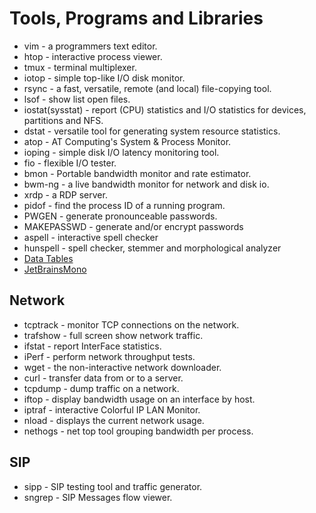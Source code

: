 # Tools, Programs and Libraries
* vim - a programmers text editor.
* htop - interactive process viewer.
* tmux - terminal multiplexer.
* iotop - simple top-like I/O disk monitor.
* rsync - a fast, versatile, remote (and local) file-copying tool.
* lsof - show list open files.
* iostat(sysstat) - report (CPU) statistics and I/O statistics for devices, partitions and NFS.
* dstat - versatile tool for generating system resource statistics.
* atop - AT Computing's System & Process Monitor.
* ioping - simple disk I/O latency monitoring tool.
* fio - flexible I/O tester.
* bmon - Portable bandwidth monitor and rate estimator.
* bwm-ng - a live bandwidth monitor for network and disk io.
* xrdp -  a RDP server.
* pidof - find the process ID of a running program.
* PWGEN - generate pronounceable passwords.
* MAKEPASSWD - generate and/or encrypt passwords
* aspell - interactive spell checker
* hunspell - spell checker, stemmer and morphological analyzer
* [Data Tables](https://www.datatables.net)
* [JetBrainsMono](https://www.jetbrains.com/lp/mono/#how-to-install)

## Network
* tcptrack - monitor TCP connections on the network.
* trafshow - full screen show network traffic.
* ifstat - report InterFace statistics.
* iPerf - perform network throughput tests.
* wget - the non-interactive network downloader.
* curl - transfer data from or to a server.
* tcpdump - dump traffic on a network.
* iftop - display bandwidth usage on an interface by host.
* iptraf - interactive Colorful IP LAN Monitor.
* nload - displays the current network usage.
* nethogs - net top tool grouping bandwidth per process.

## SIP
* sipp - SIP testing tool and traffic generator.
* sngrep - SIP Messages flow viewer.

